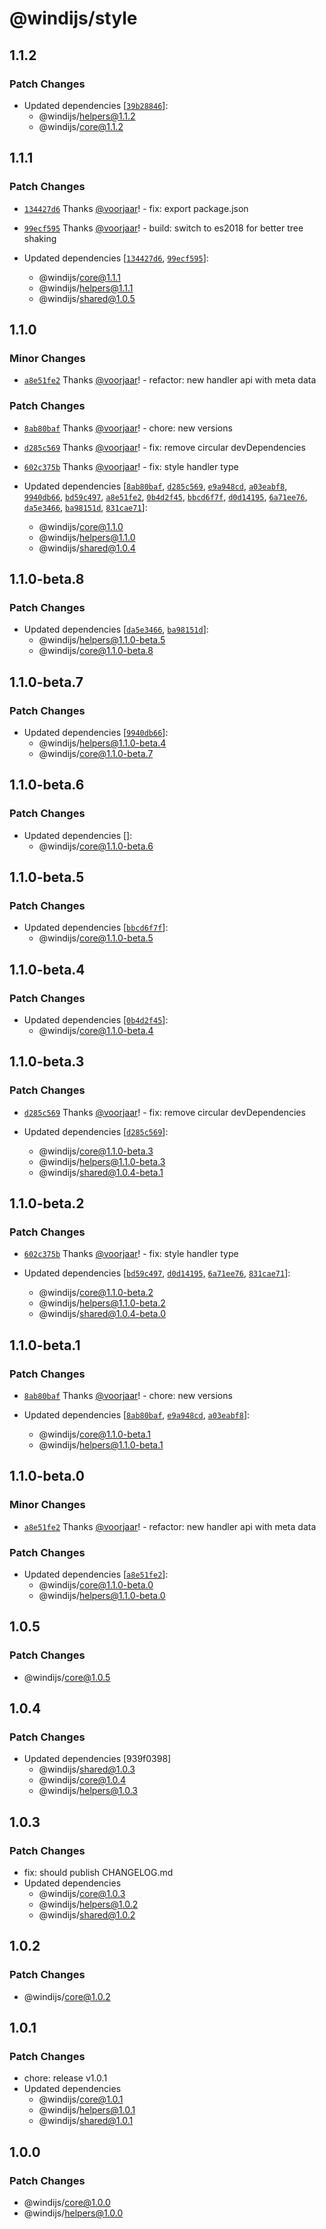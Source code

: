 # @windijs/style

## 1.1.2

### Patch Changes

- Updated dependencies [[`39b28846`](https://github.com/windijs/windijs/commit/39b28846c780dc1c39ca30abfcd8e9c554aadb63)]:
  - @windijs/helpers@1.1.2
  - @windijs/core@1.1.2

## 1.1.1

### Patch Changes

- [`134427d6`](https://github.com/windijs/windijs/commit/134427d666a61704de77d52f0e6e4ffbfe085cd3) Thanks [@voorjaar](https://github.com/voorjaar)! - fix: export package.json

* [`99ecf595`](https://github.com/windijs/windijs/commit/99ecf5956d7fa1124c1561d8f58b7a0a2f1af0f2) Thanks [@voorjaar](https://github.com/voorjaar)! - build: switch to es2018 for better tree shaking

* Updated dependencies [[`134427d6`](https://github.com/windijs/windijs/commit/134427d666a61704de77d52f0e6e4ffbfe085cd3), [`99ecf595`](https://github.com/windijs/windijs/commit/99ecf5956d7fa1124c1561d8f58b7a0a2f1af0f2)]:
  - @windijs/core@1.1.1
  - @windijs/helpers@1.1.1
  - @windijs/shared@1.0.5

## 1.1.0

### Minor Changes

- [`a8e51fe2`](https://github.com/windijs/windijs/commit/a8e51fe2d193dc7e6b450fb4e7b5ad6ab330bd33) Thanks [@voorjaar](https://github.com/voorjaar)! - refactor: new handler api with meta data

### Patch Changes

- [`8ab80baf`](https://github.com/windijs/windijs/commit/8ab80bafda9ab832d8d53f287e200f7fd497b7b6) Thanks [@voorjaar](https://github.com/voorjaar)! - chore: new versions

* [`d285c569`](https://github.com/windijs/windijs/commit/d285c569ec7d4cdd0921f92c7dfe892e58c9cd75) Thanks [@voorjaar](https://github.com/voorjaar)! - fix: remove circular devDependencies

- [`602c375b`](https://github.com/windijs/windijs/commit/602c375bde2aeddc16399613d9bc45b42e3c5879) Thanks [@voorjaar](https://github.com/voorjaar)! - fix: style handler type

- Updated dependencies [[`8ab80baf`](https://github.com/windijs/windijs/commit/8ab80bafda9ab832d8d53f287e200f7fd497b7b6), [`d285c569`](https://github.com/windijs/windijs/commit/d285c569ec7d4cdd0921f92c7dfe892e58c9cd75), [`e9a948cd`](https://github.com/windijs/windijs/commit/e9a948cd44d003a2c1e91ea2927658f59e3746dc), [`a03eabf8`](https://github.com/windijs/windijs/commit/a03eabf88e4ff96099bfc9a050a8440a500b0316), [`9940db66`](https://github.com/windijs/windijs/commit/9940db664965f9e7c04b8e6831cb035b79f2b212), [`bd59c497`](https://github.com/windijs/windijs/commit/bd59c49748a68f189bfa8f529d8ba7d6bc0a22ae), [`a8e51fe2`](https://github.com/windijs/windijs/commit/a8e51fe2d193dc7e6b450fb4e7b5ad6ab330bd33), [`0b4d2f45`](https://github.com/windijs/windijs/commit/0b4d2f455a91b2c1eb09ac86e4f3783f36a86366), [`bbcd6f7f`](https://github.com/windijs/windijs/commit/bbcd6f7f355d015ed0e6a6183ce9204e5eb91892), [`d0d14195`](https://github.com/windijs/windijs/commit/d0d14195bea0f846097a9738da82278ca97468bc), [`6a71ee76`](https://github.com/windijs/windijs/commit/6a71ee76737a9309b31b06adc33a695461d1583d), [`da5e3466`](https://github.com/windijs/windijs/commit/da5e3466071e7c780b3875e177dad87e14495d3c), [`ba98151d`](https://github.com/windijs/windijs/commit/ba98151d7050fe6832999cf4c7ce0bec48d26fe0), [`831cae71`](https://github.com/windijs/windijs/commit/831cae71465e13a4d00188cca914710c54cd29cf)]:
  - @windijs/core@1.1.0
  - @windijs/helpers@1.1.0
  - @windijs/shared@1.0.4

## 1.1.0-beta.8

### Patch Changes

- Updated dependencies [[`da5e3466`](https://github.com/windijs/windijs/commit/da5e3466071e7c780b3875e177dad87e14495d3c), [`ba98151d`](https://github.com/windijs/windijs/commit/ba98151d7050fe6832999cf4c7ce0bec48d26fe0)]:
  - @windijs/helpers@1.1.0-beta.5
  - @windijs/core@1.1.0-beta.8

## 1.1.0-beta.7

### Patch Changes

- Updated dependencies [[`9940db66`](https://github.com/windijs/windijs/commit/9940db664965f9e7c04b8e6831cb035b79f2b212)]:
  - @windijs/helpers@1.1.0-beta.4
  - @windijs/core@1.1.0-beta.7

## 1.1.0-beta.6

### Patch Changes

- Updated dependencies []:
  - @windijs/core@1.1.0-beta.6

## 1.1.0-beta.5

### Patch Changes

- Updated dependencies [[`bbcd6f7f`](https://github.com/windijs/windijs/commit/bbcd6f7f355d015ed0e6a6183ce9204e5eb91892)]:
  - @windijs/core@1.1.0-beta.5

## 1.1.0-beta.4

### Patch Changes

- Updated dependencies [[`0b4d2f45`](https://github.com/windijs/windijs/commit/0b4d2f455a91b2c1eb09ac86e4f3783f36a86366)]:
  - @windijs/core@1.1.0-beta.4

## 1.1.0-beta.3

### Patch Changes

- [`d285c569`](https://github.com/windijs/windijs/commit/d285c569ec7d4cdd0921f92c7dfe892e58c9cd75) Thanks [@voorjaar](https://github.com/voorjaar)! - fix: remove circular devDependencies

- Updated dependencies [[`d285c569`](https://github.com/windijs/windijs/commit/d285c569ec7d4cdd0921f92c7dfe892e58c9cd75)]:
  - @windijs/core@1.1.0-beta.3
  - @windijs/helpers@1.1.0-beta.3
  - @windijs/shared@1.0.4-beta.1

## 1.1.0-beta.2

### Patch Changes

- [`602c375b`](https://github.com/windijs/windijs/commit/602c375bde2aeddc16399613d9bc45b42e3c5879) Thanks [@voorjaar](https://github.com/voorjaar)! - fix: style handler type

- Updated dependencies [[`bd59c497`](https://github.com/windijs/windijs/commit/bd59c49748a68f189bfa8f529d8ba7d6bc0a22ae), [`d0d14195`](https://github.com/windijs/windijs/commit/d0d14195bea0f846097a9738da82278ca97468bc), [`6a71ee76`](https://github.com/windijs/windijs/commit/6a71ee76737a9309b31b06adc33a695461d1583d), [`831cae71`](https://github.com/windijs/windijs/commit/831cae71465e13a4d00188cca914710c54cd29cf)]:
  - @windijs/core@1.1.0-beta.2
  - @windijs/helpers@1.1.0-beta.2
  - @windijs/shared@1.0.4-beta.0

## 1.1.0-beta.1

### Patch Changes

- [`8ab80baf`](https://github.com/windijs/windijs/commit/8ab80bafda9ab832d8d53f287e200f7fd497b7b6) Thanks [@voorjaar](https://github.com/voorjaar)! - chore: new versions

- Updated dependencies [[`8ab80baf`](https://github.com/windijs/windijs/commit/8ab80bafda9ab832d8d53f287e200f7fd497b7b6), [`e9a948cd`](https://github.com/windijs/windijs/commit/e9a948cd44d003a2c1e91ea2927658f59e3746dc), [`a03eabf8`](https://github.com/windijs/windijs/commit/a03eabf88e4ff96099bfc9a050a8440a500b0316)]:
  - @windijs/core@1.1.0-beta.1
  - @windijs/helpers@1.1.0-beta.1

## 1.1.0-beta.0

### Minor Changes

- [`a8e51fe2`](https://github.com/windijs/windijs/commit/a8e51fe2d193dc7e6b450fb4e7b5ad6ab330bd33) Thanks [@voorjaar](https://github.com/voorjaar)! - refactor: new handler api with meta data

### Patch Changes

- Updated dependencies [[`a8e51fe2`](https://github.com/windijs/windijs/commit/a8e51fe2d193dc7e6b450fb4e7b5ad6ab330bd33)]:
  - @windijs/core@1.1.0-beta.0
  - @windijs/helpers@1.1.0-beta.0

## 1.0.5

### Patch Changes

- @windijs/core@1.0.5

## 1.0.4

### Patch Changes

- Updated dependencies [939f0398]
  - @windijs/shared@1.0.3
  - @windijs/core@1.0.4
  - @windijs/helpers@1.0.3

## 1.0.3

### Patch Changes

- fix: should publish CHANGELOG.md
- Updated dependencies
  - @windijs/core@1.0.3
  - @windijs/helpers@1.0.2
  - @windijs/shared@1.0.2

## 1.0.2

### Patch Changes

- @windijs/core@1.0.2

## 1.0.1

### Patch Changes

- chore: release v1.0.1
- Updated dependencies
  - @windijs/core@1.0.1
  - @windijs/helpers@1.0.1
  - @windijs/shared@1.0.1

## 1.0.0

### Patch Changes

- @windijs/core@1.0.0
- @windijs/helpers@1.0.0
